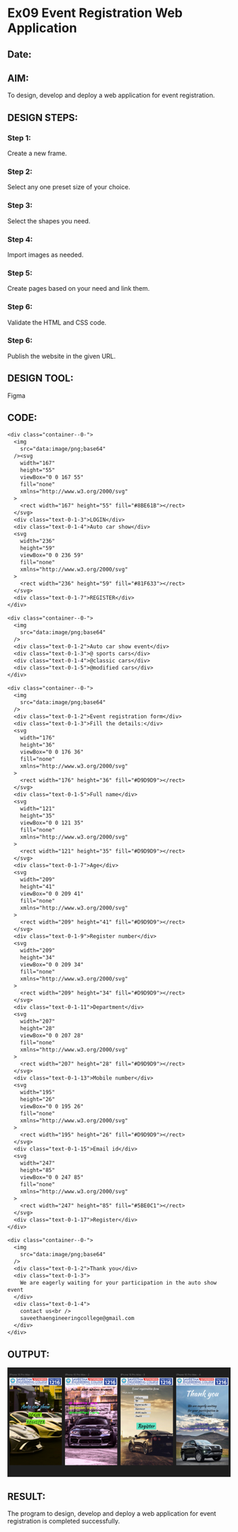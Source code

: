 # Ex09 Event Registration Web Application
## Date:

## AIM:
To design, develop and deploy a web application for event registration.

## DESIGN STEPS:

### Step 1:
Create a new frame.

### Step 2:
Select any one preset size of your choice.

### Step 3:
Select the shapes you need.

### Step 4:
Import images as needed.

### Step 5:
Create pages based on your need and link them.

### Step 6:

Validate the HTML and CSS code.

### Step 6:

Publish the website in the given URL.

## DESIGN TOOL:
Figma

## CODE:

```
<div class="container--0-">
  <img
    src="data:image/png;base64"
  /><svg
    width="167"
    height="55"
    viewBox="0 0 167 55"
    fill="none"
    xmlns="http://www.w3.org/2000/svg"
  >
    <rect width="167" height="55" fill="#8BE61B"></rect>
  </svg>
  <div class="text-0-1-3">LOGIN</div>
  <div class="text-0-1-4">Auto car show</div>
  <svg
    width="236"
    height="59"
    viewBox="0 0 236 59"
    fill="none"
    xmlns="http://www.w3.org/2000/svg"
  >
    <rect width="236" height="59" fill="#81F633"></rect>
  </svg>
  <div class="text-0-1-7">REGISTER</div>
</div>
```

```
<div class="container--0-">
  <img
    src="data:image/png;base64"
  />
  <div class="text-0-1-2">Auto car show event</div>
  <div class="text-0-1-3">@ sports cars</div>
  <div class="text-0-1-4">@classic cars</div>
  <div class="text-0-1-5">@modified cars</div>
</div>
```

```
<div class="container--0-">
  <img
    src="data:image/png;base64"
  />
  <div class="text-0-1-2">Event registration form</div>
  <div class="text-0-1-3">Fill the details:</div>
  <svg
    width="176"
    height="36"
    viewBox="0 0 176 36"
    fill="none"
    xmlns="http://www.w3.org/2000/svg"
  >
    <rect width="176" height="36" fill="#D9D9D9"></rect>
  </svg>
  <div class="text-0-1-5">Full name</div>
  <svg
    width="121"
    height="35"
    viewBox="0 0 121 35"
    fill="none"
    xmlns="http://www.w3.org/2000/svg"
  >
    <rect width="121" height="35" fill="#D9D9D9"></rect>
  </svg>
  <div class="text-0-1-7">Age</div>
  <svg
    width="209"
    height="41"
    viewBox="0 0 209 41"
    fill="none"
    xmlns="http://www.w3.org/2000/svg"
  >
    <rect width="209" height="41" fill="#D9D9D9"></rect>
  </svg>
  <div class="text-0-1-9">Register number</div>
  <svg
    width="209"
    height="34"
    viewBox="0 0 209 34"
    fill="none"
    xmlns="http://www.w3.org/2000/svg"
  >
    <rect width="209" height="34" fill="#D9D9D9"></rect>
  </svg>
  <div class="text-0-1-11">Department</div>
  <svg
    width="207"
    height="28"
    viewBox="0 0 207 28"
    fill="none"
    xmlns="http://www.w3.org/2000/svg"
  >
    <rect width="207" height="28" fill="#D9D9D9"></rect>
  </svg>
  <div class="text-0-1-13">Mobile number</div>
  <svg
    width="195"
    height="26"
    viewBox="0 0 195 26"
    fill="none"
    xmlns="http://www.w3.org/2000/svg"
  >
    <rect width="195" height="26" fill="#D9D9D9"></rect>
  </svg>
  <div class="text-0-1-15">Email id</div>
  <svg
    width="247"
    height="85"
    viewBox="0 0 247 85"
    fill="none"
    xmlns="http://www.w3.org/2000/svg"
  >
    <rect width="247" height="85" fill="#5BE0C1"></rect>
  </svg>
  <div class="text-0-1-17">Register</div>
</div>
```

```
<div class="container--0-">
  <img
    src="data:image/png;base64"
  />
  <div class="text-0-1-2">Thank you</div>
  <div class="text-0-1-3">
    We are eagerly waiting for your participation in the auto show event
  </div>
  <div class="text-0-1-4">
    contact us<br />
    saveethaengineeringcollege@gmail.com
  </div>
</div>
```

## OUTPUT:

![alt text](image.png)

## RESULT:
The program to design, develop and deploy a web application for event registration is completed successfully.
